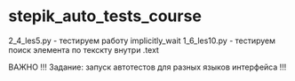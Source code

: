 # stepik_auto_tests_course
2_4_les5.py - тестируем работу implicitly_wait
1_6_les10.py - тестируем поиск элемента по текскту внутри .text

ВАЖНО !!! Задание: запуск автотестов для разных языков интерфейса !!!
